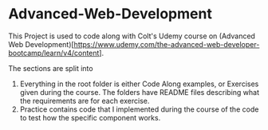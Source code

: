 # Advanced-Web-Development

This Project is used to code along with Colt's Udemy course on (Advanced Web Development)[https://www.udemy.com/the-advanced-web-developer-bootcamp/learn/v4/content].

The sections are split into

1. Everything in the root folder is either Code Along examples, or Exercises given during the course. The folders have README files describing what the requirements are for each exercise.
1. Practice contains code that I implemented during the course of the code to test how the specific component works.
